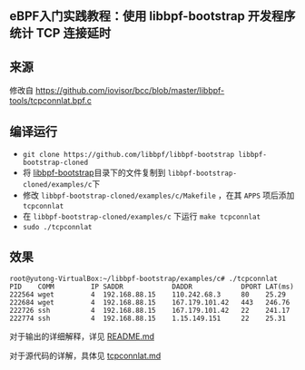 ## eBPF入门实践教程：使用 libbpf-bootstrap 开发程序统计 TCP 连接延时

## 来源

修改自 https://github.com/iovisor/bcc/blob/master/libbpf-tools/tcpconnlat.bpf.c

## 编译运行

- ```git clone https://github.com/libbpf/libbpf-bootstrap libbpf-bootstrap-cloned```
- 将 [libbpf-bootstrap](libbpf-bootstrap)目录下的文件复制到 ```libbpf-bootstrap-cloned/examples/c```下
- 修改 ```libbpf-bootstrap-cloned/examples/c/Makefile``` ，在其 ```APPS``` 项后添加 ```tcpconnlat```
- 在 ```libbpf-bootstrap-cloned/examples/c``` 下运行 ```make tcpconnlat```
- ```sudo ./tcpconnlat```

## 效果
```
root@yutong-VirtualBox:~/libbpf-bootstrap/examples/c# ./tcpconnlat 
PID    COMM         IP SADDR            DADDR            DPORT LAT(ms)
222564 wget         4  192.168.88.15    110.242.68.3     80    25.29
222684 wget         4  192.168.88.15    167.179.101.42   443   246.76
222726 ssh          4  192.168.88.15    167.179.101.42   22    241.17
222774 ssh          4  192.168.88.15    1.15.149.151     22    25.31
```

对于输出的详细解释，详见 [README.md](README.md)

对于源代码的详解，具体见 [tcpconnlat.md](tcpconnlat.md)
